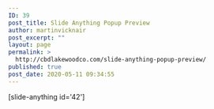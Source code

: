 ```yaml
---
ID: 39
post_title: Slide Anything Popup Preview
author: martinvicknair
post_excerpt: ""
layout: page
permalink: >
  http://cbdlakewoodco.com/slide-anything-popup-preview/
published: true
post_date: 2020-05-11 09:34:55
---
```

[slide-anything id='42']